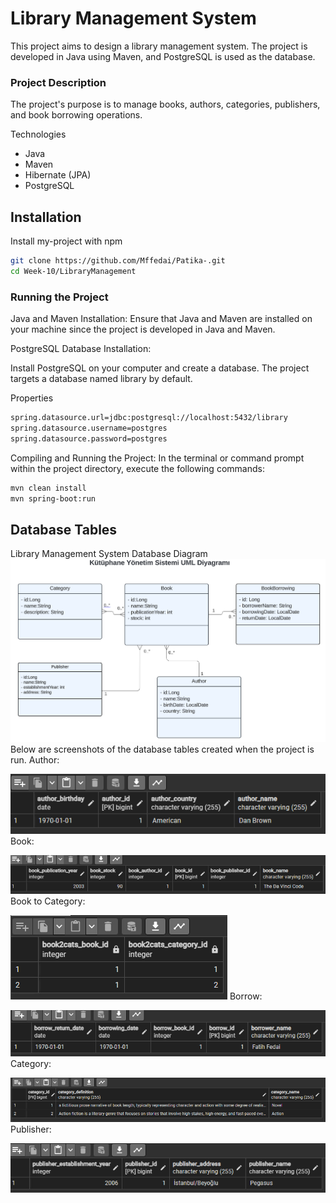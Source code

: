 
# Library Management System

This project aims to design a library management system. The project is developed in Java using Maven, and PostgreSQL is used as the database.

### Project Description
The project's purpose is to manage books, authors, categories, publishers, and book borrowing operations.

Technologies

- Java
- Maven
- Hibernate (JPA)
- PostgreSQL






## Installation

Install my-project with npm

```bash
git clone https://github.com/Mffedai/Patika-.git
cd Week-10/LibraryManagement
```
### Running the Project

Java and Maven Installation:
Ensure that Java and Maven are installed on your machine since the project is developed in Java and Maven.

PostgreSQL Database Installation:


Install PostgreSQL on your computer and create a database. The project targets a database named library by default.


Properties

```bash
spring.datasource.url=jdbc:postgresql://localhost:5432/library
spring.datasource.username=postgres
spring.datasource.password=postgres
```

Compiling and Running the Project:
In the terminal or command prompt within the project directory, execute the following commands:


```bash
mvn clean install
mvn spring-boot:run
```
## Database Tables


Library Management System Database Diagram
![shema](src/images/shema.png)
Below are screenshots of the database tables created when the project is run.
Author:

![author](src/images/author.png)
Book:

![book](src/images/book.png)
Book to Category:

![book2cat](src/images/book2cat.png)
Borrow:

![borrow](src/images/borrow.png)
Category:

![category](src/images/category.png)
Publisher:

![publisher](src/images/publisher.png)


